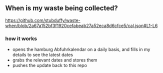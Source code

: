 ## When is my waste being collected?
  https://github.com/stubduffy/waste-when/blob/2a67a152bf3f1920cefabeab27a52eca8d6cfce5/cal.json#L1-L6
  
  ### how it works
  - opens the hamburg Abfuhrkalendar on a daily basis, and fills in my details to see the latest dates
  - grabs the relevant dates and stores them
  - pushes the update back to this repo
  
